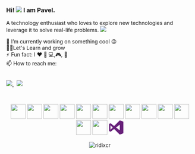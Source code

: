 ### Hi! <a href="#"><img src="https://media.giphy.com/media/hvRJCLFzcasrR4ia7z/giphy.gif" width="25px"></a> I am Pavel.

A technology enthusiast who loves to explore new technologies and leverage it to solve real-life problems. <a href="#"><img src="https://media.giphy.com/media/Kfl09udXYhbjajJwEt/giphy.gif" width="30"></a>

 🔭 I’m currently working on something cool :wink: <br />
 👨‍💻Let's Learn and grow <br /> 
 ⚡ Fun fact: I :heart:  :dash: :computer:,:video_game:, :turtle:<br /> 
 📫 How to reach me: <br />
 <br />
 <p>
  <a href="https://www.linkedin.com/in/ridixcr/">
    <img src="https://img.shields.io/badge/ridixcr-386938188?style=flat&logo=linkedin">
  </a> &nbsp; 
  <a href="https://twitter.com/ridixcr">
    <img src="https://img.shields.io/badge/@ridixcr-30302f?style=flat&logo=twitter">
  </a> 
</p>

 <br />
<p align="center">
<img src="https://devicons.github.io/devicon/devicon.git/icons/amazonwebservices/amazonwebservices-original.svg" alt="" width="40" height="40"/>
<img src="https://devicons.github.io/devicon/devicon.git/icons/docker/docker-original.svg" alt="" width="40" height="40"/>
<img src="https://devicons.github.io/devicon/devicon.git/icons/linux/linux-plain.svg" alt="" width="40" height="40"/>
<img src="https://devicons.github.io/devicon/devicon.git/icons/java/java-original.svg" alt="" width="40" height="40"/>
<img src="https://devicons.github.io/devicon/devicon.git/icons/nodejs/nodejs-original.svg" alt="" width="40" height="40"/>
<img src="https://devicons.github.io/devicon/devicon.git/icons/php/php-original.svg" alt="" width="40" height="40"/>
<img src="https://devicons.github.io/devicon/devicon.git/icons/gradle/gradle-plain.svg" alt="" width="40" height="40"/>
<img src="https://devicons.github.io/devicon/devicon.git/icons/intellij/intellij-original.svg" alt="" width="40" height="40"/>
<img src="https://devicons.github.io/devicon/devicon.git/icons/typescript/typescript-original.svg" alt="" width="40" height="40"/>
<img src="https://devicons.github.io/devicon/devicon.git/icons/angularjs/angularjs-original.svg" alt="" width="40" height="40"/>
<img src="https://devicons.github.io/devicon/devicon.git/icons/css3/css3-original-wordmark.svg" alt="" width="40" height="40"/>
<img src="https://devicons.github.io/devicon/devicon.git/icons/html5/html5-original-wordmark.svg" alt="" width="40" height="40"/>
<img src="https://devicons.github.io/devicon/devicon.git/icons/npm/npm-original-wordmark.svg" alt="" width="40" height="40"/>
<img src="https://raw.githubusercontent.com/devicons/devicon/master/icons/visualstudio/visualstudio-plain.svg" alt="" width="40" height="40"/>
 </p>
<div align="center">
<img align="center" src="https://github-readme-stats.vercel.app/api?username=ridixcr&show_icons=true&hide_title=true&hide_border=true&count_private=true&hide=contribs" alt="ridixcr" />
</div>
